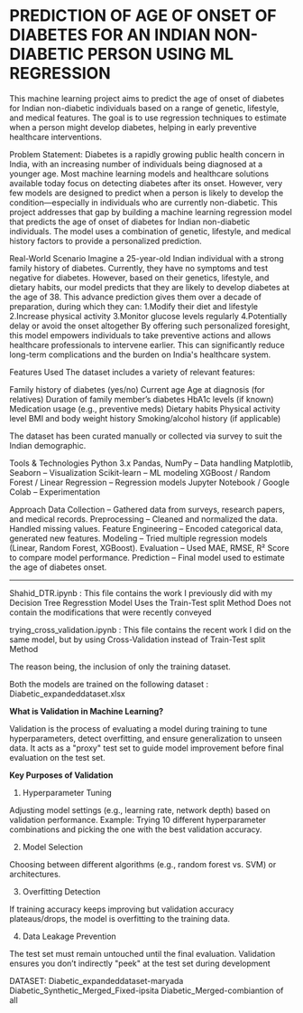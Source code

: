 # PREDICTION OF AGE OF ONSET OF DIABETES FOR AN INDIAN NON-DIABETIC PERSON USING ML REGRESSION 

This machine learning project aims to predict the age of onset of diabetes for Indian non-diabetic individuals based on a range of genetic, lifestyle, and medical features. The goal is to use regression techniques to estimate when a person might develop diabetes, helping in early preventive healthcare interventions.

Problem Statement:
Diabetes is a rapidly growing public health concern in India, with an increasing number of individuals being diagnosed at a younger age. Most machine learning models and healthcare solutions available today focus on detecting diabetes after its onset. However, very few models are designed to predict when a person is likely to develop the condition—especially in individuals who are currently non-diabetic.
This project addresses that gap by building a machine learning regression model that predicts the age of onset of diabetes for Indian non-diabetic individuals. The model uses a combination of genetic, lifestyle, and medical history factors to provide a personalized prediction.

Real-World Scenario
Imagine a 25-year-old Indian individual with a strong family history of diabetes. Currently, they have no symptoms and test negative for diabetes. However, based on their genetics, lifestyle, and dietary habits, our model predicts that they are likely to develop diabetes at the age of 38.
This advance prediction gives them over a decade of preparation, during which they can:
1.Modify their diet and lifestyle
2.Increase physical activity
3.Monitor glucose levels regularly
4.Potentially delay or avoid the onset altogether
By offering such personalized foresight, this model empowers individuals to take preventive actions and allows healthcare professionals to intervene earlier. This can significantly reduce long-term complications and the burden on India's healthcare system.


Features Used
The dataset includes a variety of relevant features:

Family history of diabetes (yes/no)
Current age
Age at diagnosis (for relatives)
Duration of family member’s diabetes
HbA1c levels (if known)
Medication usage (e.g., preventive meds)
Dietary habits
Physical activity level
BMI and body weight history
Smoking/alcohol history (if applicable)

The dataset has been curated manually or collected via survey to suit the Indian demographic.

Tools & Technologies
Python 3.x
Pandas, NumPy – Data handling
Matplotlib, Seaborn – Visualization
Scikit-learn – ML modeling
XGBoost / Random Forest / Linear Regression – Regression models
Jupyter Notebook / Google Colab – Experimentation

Approach
Data Collection – Gathered data from surveys, research papers, and medical records.
Preprocessing – Cleaned and normalized the data. Handled missing values.
Feature Engineering – Encoded categorical data, generated new features.
Modeling – Tried multiple regression models (Linear, Random Forest, XGBoost).
Evaluation – Used MAE, RMSE, R² Score to compare model performance.
Prediction – Final model used to estimate the age of diabetes onset.


---------------------------------------------------------------------------------------------------------------
Shahid_DTR.ipynb : This file contains the work I previously did with my Decision Tree Regresstion Model
                   Uses the Train-Test split Method
                   Does not contain the modifications that were recently conveyed


trying_cross_validation.ipynb : This file contains the recent work I did on the same model, but by using Cross-Validation instead of Train-Test split Method

The reason being, the inclusion of only the training dataset.


Both the models are trained on the following dataset : Diabetic_expandeddataset.xlsx


**What is Validation in Machine Learning?**

Validation is the process of evaluating a model during training to tune hyperparameters, detect overfitting, and ensure generalization to unseen data. It acts as a "proxy" test set to guide model improvement before final evaluation on the test set.


**Key Purposes of Validation**
1. Hyperparameter Tuning

  Adjusting model settings (e.g., learning rate, network depth) based on validation performance.
  Example: Trying 10 different hyperparameter combinations and picking the one with the best validation accuracy.

2. Model Selection

  Choosing between different algorithms (e.g., random forest vs. SVM) or architectures.

3. Overfitting Detection

  If training accuracy keeps improving but validation accuracy plateaus/drops, the model is overfitting to the training     data.

4. Data Leakage Prevention

  The test set must remain untouched until the final evaluation. Validation ensures you don’t indirectly "peek" at the test   set during development


DATASET: 
  Diabetic_expandeddataset-maryada
  Diabetic_Synthetic_Merged_Fixed-ipsita
  Diabetic_Merged-combiantion of all
